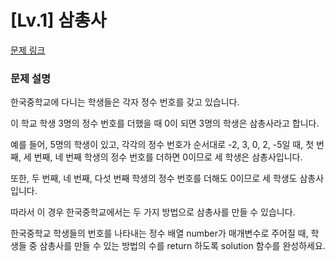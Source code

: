 # [Lv.1] 삼총사

[문제 링크](https://school.programmers.co.kr/learn/courses/30/lessons/131705) 

### 문제 설명

<p>한국중학교에 다니는 학생들은 각자 정수 번호를 갖고 있습니다.</p>
<p>이 학교 학생 3명의 정수 번호를 더했을 때 0이 되면 3명의 학생은 삼총사라고 합니다.</p>
<p>예를 들어, 5명의 학생이 있고, 각각의 정수 번호가 순서대로 -2, 3, 0, 2, -5일 때, 첫 번째, 세 번째, 네 번째 학생의 정수 번호를 더하면 0이므로 세 학생은 삼총사입니다.</p>
<p>또한, 두 번째, 네 번째, 다섯 번째 학생의 정수 번호를 더해도 0이므로 세 학생도 삼총사입니다.</p>
<p>따라서 이 경우 한국중학교에서는 두 가지 방법으로 삼총사를 만들 수 있습니다.</p>
<p>한국중학교 학생들의 번호를 나타내는 정수 배열 number가 매개변수로 주어질 때, 학생들 중 삼총사를 만들 수 있는 방법의 수를 return 하도록 solution 함수를 완성하세요.</p>
